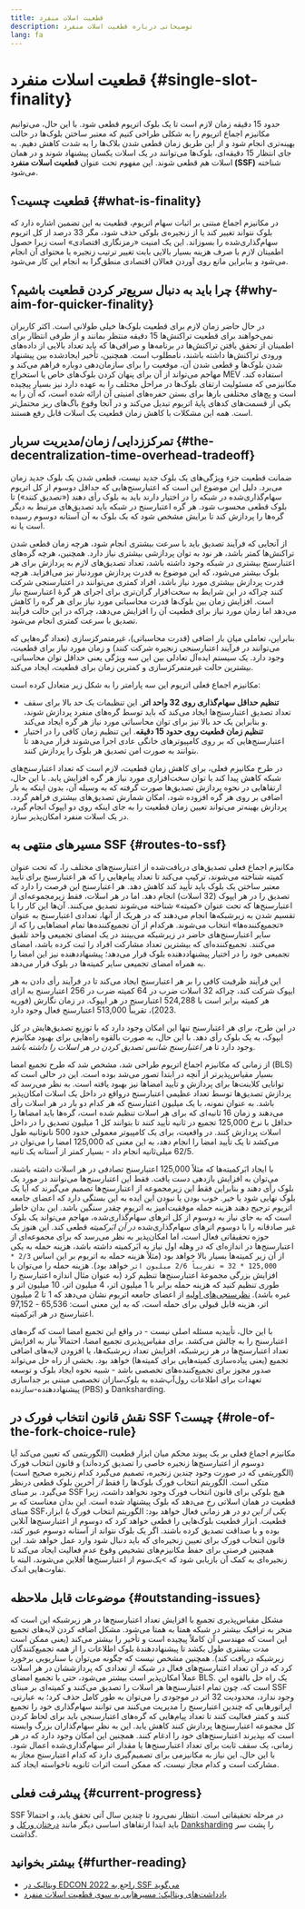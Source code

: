 ```yaml
---
title: قطعیت اسلات منفرد
description: توضیحاتی درباره قطعیت اسلات منفرد
lang: fa
---
```


# قطعیت اسلات منفرد \{#single-slot-finality}

حدود 15 دقیقه زمان لازم است تا یک بلوک اتریوم قطعی شود. با این حال، می‌توانیم مکانیزم اجماع اتریوم را به شکلی طراحی کنیم که معتبر ساختن بلوک‌ها در حالت بهینه‌تری انجام شود و از این طریق زمان قطعی شدن بلاک‌ها را به شدت کاهش دهیم. به جای انتظار 15 دقیقه‌ای، بلوک‌ها می‌توانند در یک اسلات یکسان پیشنهاد شوند و در همان اسلات هم قطعی شوند. این مفهوم تحت عنوان **قطعیت اسلات منفرد (SSF)** شناخته می‌شود.

## قطعیت چسیت؟ \{#what-is-finality}

در مکانیزم اجماع مبتنی بر اثبات سهام اتریوم، قطعیت به این تضمین اشاره دارد که بلوک نتواند تغییر کند یا از زنجیره‌‌ی بلوکی حذف شود، مگر 33 درصد از کل اتریوم سهام‌گذاری‌شده را بسوزاند. این یک امنیت «رمزنگاری اقتصادی» است زیرا حصول اطمینان لازم با صرف هزینه بسیار بالایی بابت تغییر ترتیب زنجیره یا محتوای آن انجام می‌شود و بنابراین مانع روی آوردن فعالان اقتصادی منطق‌گرا به انجام این کار می‌شود.

## چرا باید به دنبال سریع‌تر کردن قطعیت باشیم؟ \{#why-aim-for-quicker-finality}

در حال حاضر زمان لازم برای قطعیت بلوک‌ها خیلی طولانی است. اکثر کاربران نمی‌خواهند برای قطعیت تراکنش‌ها 15 دقیقه منتظر بمانند و از طرفی انتظار برای اطمینان از تحقق یافتن تراکنش‌ها در برنامه‌ها و صرافی‌ها که باید تعداد بالایی از داده‌های ورودی تراکنش‌ها داشته باشند، نامطلوب است. همچنین، تأخیر ایجادشده بین پیشنهاد شدن بلوک‌ها و قطعی شدن آن، موقعیت را برای سازمان‌دهی دوباره فراهم می‌کند و مهاجم می‌تواند از آن برای پنهان کردن بلوک‌های خاص یا استخراج MEV استفاده کند. مکانیزمی که مسئولیت ارتقای بلوک‌ها در مراحل مختلف را به عهده دارد نیز بسیار پیچیده است و پچ‌های مختلفی بارها برای بستن حفره‌های امنیتی آن ارائه شده است، که آن را به یکی از قسمت‌های کدهای پایۀ اتریوم تبدیل می‌کند و در آنجا وقوع باگ‌های ریز محتمل‌تر است. همه این مشکلات با کاهش زمان قطعیت یک اسلات قابل رفع هستند.

## تمرکززدایی/ زمان/مدیریت سربار \{#the-decentralization-time-overhead-tradeoff}

ضمانت قطعیت جزء ویژگی‌های یک بلوک جدید نیست، قطعی شدن یک بلوک جدید زمان می‌برد. دلیل این موضوع این است که اعتبارسنج‌هایی که حداقل دو‌سوم از کل اتریوم سهام‌گذاری‌شده در شبکه را در اختیار دارند باید به بلوک رأی دهند («تصدیق کنند») تا بلوک قطعی محسوب شود. هر گره اعتبارسنج در شبکه باید تصدیق‌های مرتبط به دیگر گره‌ها را پردازش کند تا برایش مشخص شود که یک بلوک به آن آستانه دوسوم رسیده است یا نه.

از آنجایی که فرآیند تصدیق باید با سرعت بیشتری انجام شود، هرچه زمان قطعی شدن تراکنش‌ها کمتر باشد، هر نود به توان پردازشی بیشتری نیاز دارد. همچنین، هرچه گره‌های اعتبارسنج بیشتری در شبکه وجود داشته باشد، تعداد تصدیق‌های لازم به پردازش برای هر بلوک بیشتر می‌شود، که این موضوع به قدرت پردازش موردنیاز نیز می‌افزاید. هرچه قدرت پردازش بیشتری مورد نیاز باشد، افراد کمتری می‌توانند در اعتبارسنجی شرکت کنند چراکه در این شرایط به سخت‌افزار گران‌تری برای اجرای هر گرۀ اعتبارسنج نیاز است. افزایش زمان بین بلوک‌ها قدرت محاسباتی مورد نیاز برای هر گره را کاهش می‌دهد اما زمان مورد نیاز برای قطعیت آن را افزایش می‌دهد، چراکه در این حالت فرآیند تصدیق با سرعت کمتری انجام می‌شود.

بنابراین، تعاملی میان بار اضافی (قدرت محاسباتی)، غیرمتمرکزسازی (تعداد گره‌هایی که می‌توانند در فرآیند اعتبارسنجی زنجیره شرکت کنند) و زمان مورد نیاز برای قطعیت، وجود دارد. یک سیستم ایده‌آل تعادلی بین این سه ویژگی یعنی حداقل توان محاسباتی، بیشترین حالت غیرمتمرکزسازی و کمترین زمان برای قطعیت، ایجاد می‌کند.

مکانیزم اجماع فعلی اتریوم این سه پارامتر را به شکل زیر متعادل کرده است:

- **تنظیم حداقل سهام‌گذاری روی 32 واحد اتر**. این تنظیمات یک حد بالا برای سقف تعداد تصدیق اعتبارسنج‌ها ایجاد می‌کند که باید توسط گره‌های منفرد پردازش شوند، و بنابراین یک حد بالا نیز برای توان محاسباتی مورد نیاز هر گره ایجاد می‌کند.
- **تنظیم زمان قطعیت روی حدود 15 دقیقه**. این تنظیم زمان کافی را در اختیار اعتبارسنج‌هایی که بر روی کامپیوترهای خانگی عادی اجرا می‌شوند قرار می‌دهد تا بتوانند به صورت امن تصدیق هر بلوک را پردازش کنند.

در طرح مکانیزم فعلی، برای کاهش زمان قطعیت، لازم است که تعداد اعتبارسنج‌های شبکه کاهش پیدا کند یا توان سخت‌افزاری مورد نیاز هر گره افزایش یابد. با این حال، ارتقاهایی در نحوه پردازش تصدیق‌ها صورت گرفته که به وسیله آن، بدون اینکه به بار اضافی بر روی هر گره افزوده شود، امکان شمارش تصدیق‌های بیشتری فراهم گردد. پردازش بهینه‌تر می‌تواند تعیین زمان قطعیت را به جای اینکه روی دو ایپوک انجام گیرد، در یک اسلات منفرد امکان‌پذیر سازد.

## مسیرهای منتهی به SSF \{#routes-to-ssf}

<ExpandableCard title= "چرا نمی‌توانیم در حال حاضر SSF داشته باشیم؟" eventCategory="/roadmap/single-slot-finality" eventName="clicked Why can't we hear SSF today?">

مکانیزم اجماع فعلی تصدیق‌های دریافت‌شده از اعتبارسنج‌های مختلف را، که تحت عنوان کمیته شناخته می‌شوند، ترکیب می‌کند تا تعداد پیام‌هایی را که هر اعتبارسنج برای تأیید معتبر ساختن یک بلوک باید تأیید کند کاهش دهد. هر اعتبارسنج این فرصت را دارد که تصدیق را در هر ایپوک (32 اسلات) انجام دهد. اما در هر اسلات، فقط زیرمجموعه‌ای از اعتبارسنج‌ها که تحت عنوان «کمیته» شناخته می‌شوند تصدیق می‌کنند. آن‌ها این کار را با تقسیم شدن به زیرشبکه‌ها انجام می‌دهند که در هریک از آنها، تعدادی اعتبارسنج به عنوان «تجمیع‌کننده‌ها» انتخاب می‌شوند. هرکدام از آن تجمیع‌کننده‌ها تمام امضاهایی را که از سایر اعتبارسنج‌های حاضر در زیرشبکه می‌بینند در یک امضای تجمیعی واحد تلفیق می‌کنند. تجمیع‌کننده‌ای که بیشترین تعداد مشارکت افراد را ثبت کرده باشد، امضای تجمیعی خود را در اختیار پیشنهاددهنده بلوک قرار می‌دهد؛ پیشنهاددهنده نیز این امضا را به همراه امضای تجمیعی سایر کمیته‌ها در بلوک قرار می‌دهد.

این فرآیند ظرفیت کافی را بر هر اعتبارسنج ایجاد می‌کند تا در فرآیند رأی‌ دادن به هر ایپوک شرکت کند، چراکه 32 اسلات ضرب در 64 کمیته ضرب در 256 اعتبارسنج به ازای هر کمیته برابر است با 524,288 اعتبارسنج در هر ایپوک. در زمان نگارش (فوریه 2023)، تقریباً 513,000 اعتبارسنج فعال وجود دارد.

در این ‌طرح، برای هر اعتبارسنج تنها این امکان وجود دارد که با توزیع تصدیق‌هایش در کل ایپوک، به یک بلوک رأی دهد. با این حال، به صورت بالقوه راه‌هایی برای بهبود مکانیزم وجود دارد تا _هر اعتبارسنج شانس تصدیق کردن در هر اسلات را داشته باشد_.
</ExpandableCard>

از زمانی که مکانیزم اجماع اتریوم طراحی شد، مشخص شد که طرح تجمیع امضا (BLS) بسیار مقیاس‌پذیرتر از آنچه در ابتدا تصور می‌شد بوده است. این در حالی است که توانایی کلاینت‌ها برای پردازش و تأیید امضاها نیز بهبود یافته است. به نظر می‌رسد که پردازش تصدیق‌ها توسط تعداد عظیمی اعتبارسنج درواقع در داخل یک اسلات امکان‌پذیر باشد. به عنوان نمونه، با یک میلیون اعتبارسنج که هر کدام دو بار در هر اسلات رأی می‌دهند و زمان 16 ثانیه‌ای که برای هر اسلات تنظیم شده است، گره‌ها باید امضاها را حداقل با نرخ 125,000 تجمیع در ثانیه تأیید کنند تا بتوانند کل 1 میلیون تصدیق را در داخل اسلات پردازش کنند. در واقعیت، برای یک کامپیوتر معمولی حدود 500 نانوثانیه طول می‌کشد تا یک تأیید امضا را انجام دهد، به این معنی که 125,000 امضا را می‌توان در 62/5 میلی‌ثانیه انجام داد - بسیار کمتر از آستانه یک ثانیه.

با ایجاد ابَرکمیته‌ها که مثلاً 125,000 اعتبارسنج تصادفی در هر اسلات داشته باشند، می‌توان به افزایش بازدهی دست یافت. فقط این اعتبارسنج‌ها می‌توانند در مورد یک بلوک رأی دهند و بنابراین فقط این زیرمجموعه از اعتبارسنج‌ها تصمیم می‌گیرند که آیا یک بلوک نهایی شود یا خیر. خوب بودن یا نبودن این ایده به این بستگی دارد که اعضای جامعه اتریوم ترجیح دهند هزینه حمله موفقیت‌آمیز به اتریوم چقدر سنگین باشد. این بدان خاطر است که به جای نیاز به دوسوم از کل اترهای سهام‌گذاری‌شده، مهاجم می‌تواند یک بلوک غیر صادقانه را با دوسوم اترهای سهام‌گذاری‌شده _در آن ابَرکمیته_ قطعی کند. این هنوز یک حوزه تحقیقاتی فعال است، اما امکان‌پذیر به نظر می‌رسد که برای مجموعه‌ای از اعتبارسنج‌‌ها در اندازه‌ای که در وهله اول نیاز به ابَرکمیته داشته باشد، هزینه حمله به یکی از آن زیر کمیته‌ها بسیار بالا خواهد بود (مثلاً هزینه حمله به اتریوم بر این اساس `2/3 * 125,000 * 32 = تقریباً 2/6 میلیون اتر` خواهد بود). هزینه حمله را می‌توان با افزایش بزرگی مجموعۀ اعتبارسنج‌ها تنظیم کرد (به عنوان مثال اندازه اعتبارسنج را طوری تنظیم کنید که هزینه حمله برابر با 1 میلیون اتر، 4 میلیون اتر، 10 میلیون اتر و غیره باشد). [نظرسنجی‌های اولیه](https://youtu.be/ojBgyFl6-v4?t=755) از اعضای جامعه اتریوم نشان می‌دهد که 1 تا 2 میلیون اتر، هزینه قابل قبولی برای حمله است، که به این معنی است: 65,536 - 97,152 اعتبارسنج در هر ابَرکمیته.

با این حال، تأییدیه مسئله اصلی نیست - در واقع این تجمیع امضا است که گره‌های اعتبارسنج را به چالش می‌کشد. برای مقیاس‌پذیری تجمیع امضا، احتمالاً نیاز به افزایش تعداد اعتبارسنج‌ها در هر زیرشبکه، افزایش تعداد زیرشبکه‌ها، یا افزودن لایه‌های اضافی تجمیع (یعنی پیاده‌سازی کمیته‌هایی برای کمیته‌ها) خواهد بود. بخشی از راه حل می‌تواند صدور مجوز برای تجمیع‌کننده‌های تخصصی باشد - شبیه نحوه ایجاد بلوک و توسعه تعهدات برای اطلاعات رول‌‌آپ‌شده به بلوک‌سازان تخصصی مبتنی بر جداسازی پیشنهاددهنده-سازنده (PBS) و Danksharding.

## نقش قانون انتخاب فورک در SSF چیست؟ \{#role-of-the-fork-choice-rule}

مکانیزم اجماع فعلی بر یک پیوند محکم میان ابزار قطعیت (الگوریتمی که تعیین می‌کند آیا دوسوم از اعتبار‌سنج‌ها زنجیره خاصی را تصدیق کرده‌اند) و قانون انتخاب فورک (الگوریتمی که در صورت وجود چندین زنجیره، تصمیم می‌گیرد کدام زنجیره صحیح است) متکی است. الگوریتم انتخاب فورک بلوک‌ها را فقط _از_ آخرین بلوک قطعی درنظر می‌گیرد. بر مبنای SSF هیچ بلوکی برای قانون انتخاب فورک وجود نخواهد داشت، زیرا قطعیت در همان اسلاتی رخ می‌دهد که بلوک پیشنهاد شده است. این بدان معناست که بر مبنای SSF،‏ _یکی از این دو_ در هر زمانی فعال خواهد بود: الگوریتم انتخاب فورک _یا_ ابزار قطعیت. ابزار قطعیت بلوک‌هایی را قطعی خواهد کرد که دوسوم از اعتبارسنج‌ها آنلاین بوده و با صداقت تصدیق کرده باشند. اگر یک بلوک نتواند از آستانه دوسوم عبور کند، قانون انتخاب فورک برای تعیین زنجیره‌ای که باید دنبال شود وارد عمل خواهد شد. این همچنین فرصتی برای حفظ مکانیزم‌های تشخیص وقوع عدم فعالیت ایجاد می‌کند تا زنجیره‌‌ای به کمک آن بازیابی شود که >یک‌سوم از اعتبارسنج‌ها آفلاین می‌شوند، البته با تفاوت‌هایی اندک.

## موضوعات قابل ملاحظه \{#outstanding-issues}

مشکل مقیاس‌پذیری تجمیع با افزایش تعداد اعتبارسنج‌ها در هر زیرشبکه این است که منجر به ترافیک بیشتر در شبکه همتا به همتا می‌شود. مشکل اضافه کردن لایه‌های تجمیع این است که مهندسی آن کاملاً پیچیده است و تأخیر را بیشتر می‌کند (یعنی ممکن است مدت بیشتری طول بکشد تا پیشنهاددهندۀ بلوک اطلاعات را از همه تجمیع‌کنندگان زیرشبکه دریافت کند). همچنین مشخص نیست که چگونه می‌توان با سناریویی برخورد کرد که در آن تعداد اعتبارسنج‌های فعال در شبکه از تعدادی که پردازششان در هر اسلات عملاً امکان‌پذیر است بیشتر می‌شود، حتی با تجمیع امضای BLS. یک راه حل بالقوه این است که، چون تمام اعتبارسنج‌ها هر اسلات را تصدیق می‌کنند و کمیته‌ای بر مبنای SSF وجود ندارد، محدودیت 32 اتر در موجودی را می‌توان به طور کامل حذف کرد؛ به عبارتی، اپراتورهایی که چندین اعتبارسنج را مدیریت می‌کنند می توانند سهام‌گذاری خود را تجمیع کنند و کمتر فعالیت کنند تا تعداد پیام‌هایی که گره‌های اعتبارسنجی باید برای لحاظ کردن کل مجموعه اعتبارسنج‌ها پردازش کنند کاهش یابد. این به نظرِ سهام‌گذاران بزرگ وابسته است که بپذیرند اعتبارسنج‌های خود را ادغام کنند. همچنین این امکان وجود دارد که در هر زمانی، یک سقف ثابت برای تعداد اعتبارسنج‌ها یا مقدار اتر سهام‌گذاری‌شده اعمال شود. با این حال، این نیاز به مکانیزمی برای تصمیم‌گیری دارد که کدام اعتبارسنج مجاز به مشارکت است و کدام مجاز نیست، که ممکن است اثرات ثانویه ناخواسته ایجاد کند.

## پیشرفت فعلی \{#current-progress}

SSF در مرحله تحقیقاتی است. انتظار نمی‌رود تا چندین سال آتی تحقق یابد، و احتمالاً باید ابتدا ارتقاهای اساسی دیگر مانند [درختان ورکل](/roadmap/verkle-trees/) و [Danksharding](/roadmap/danksharding]) را پشت سر گذاشت.

## بیشتر بخوانید \{#further-reading}

- [ویتالیک در EDCON 2022 راجع به SSF می‌گوید](https://www.youtube.com/watch?v=nPgUKNPWXNI)
- [یادداشت‌های ویتالیک: مسیرهایی به سوی قطعیت اسلات منفرد](https://notes.ethereum.org/@vbuterin/single_slot_finality)
